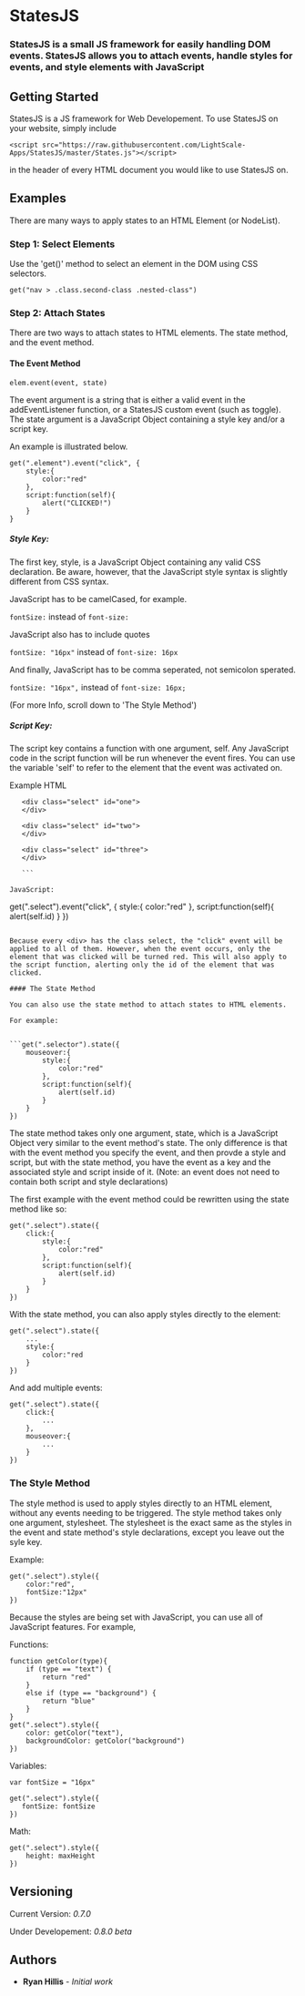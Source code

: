 # StatesJS

### StatesJS is a small JS framework for easily handling DOM events. StatesJS allows you to attach events, handle styles for events, and style elements with JavaScript

## Getting Started

StatesJS is a JS framework for Web Developement. To use StatesJS on your website, simply include
```
<script src="https://raw.githubusercontent.com/LightScale-Apps/StatesJS/master/States.js"></script>
```

in the header of every HTML document you would like to use StatesJS on.


## Examples

There are many ways to apply states to an HTML Element (or NodeList).

### Step 1: Select Elements

Use the 'get()' method to select an element in the DOM using CSS selectors.

```get("nav > .class.second-class .nested-class")```

### Step 2: Attach States

There are two ways to attach states to HTML elements. The state method, and the event method.

#### The Event Method

```elem.event(event, state)```

The event argument is a string that is either a valid event in the addEventListener function, or a StatesJS custom event (such as toggle). The state argument is a JavaScript Object containing a style key and/or a script key.

An example is illustrated below.

```
get(".element").event("click", {
    style:{
        color:"red"
    },
    script:function(self){
        alert("CLICKED!")
    }
}
```

##### Style Key:

The first key, style, is a JavaScript Object containing any valid CSS declaration. Be aware, however, that the JavaScript style syntax is slightly different from CSS syntax. 

JavaScript has to be camelCased, for example. 

```fontSize:``` instead of ```font-size:```

JavaScript also has to include quotes 

```fontSize: "16px"``` instead of ```font-size: 16px```

And finally, JavaScript has to be comma seperated, not semicolon sperated.

```fontSize: "16px",``` instead of ```font-size: 16px;```

(For more Info, scroll down to 'The Style Method')

##### Script Key:

The script key contains a function with one argument, self. Any JavaScript code in the script function will be run whenever the event fires. You can use the variable 'self' to refer to the element that the event was activated on.

Example HTML

 ``` 
    <div class="select" id="one">
    </div>
    
    <div class="select" id="two">
    </div>
    
    <div class="select" id="three">
    </div>
    
    ```
    
JavaScript:

```
get(".select").event("click", {
    style:{
        color:"red"
    },
    script:function(self){
        alert(self.id)
    }
}) 
```

Because every <div> has the class select, the "click" event will be applied to all of them. However, when the event occurs, only the element that was clicked will be turned red. This will also apply to the script function, alerting only the id of the element that was clicked.

#### The State Method

You can also use the state method to attach states to HTML elements.

For example:


```get(".selector").state({
    mouseover:{   
        style:{
            color:"red"
        },
        script:function(self){
            alert(self.id)
        }
    }
})
```

The state method takes only one argument, state, which is a JavaScript Object very similar to the event method's state.
The only difference is that with the event method you specify the event, and then provde a style and script, but with the state method, you have the event as a key and the associated style and script inside of it. (Note: an event does not need to contain both script and style declarations)

The first example with the event method could be rewritten using the state method like so:

```
get(".select").state({
    click:{
        style:{
            color:"red"
        },
        script:function(self){
            alert(self.id)
        }
    }
}) 
```

With the state method, you can also apply styles directly to the element:

```
get(".select").state({
    ...
    style:{
        color:"red
    }
})
```

And add multiple events:
```
get(".select").state({
    click:{
        ...
    },
    mouseover:{
        ...
    }
})
```

### The Style Method

The style method is used to apply styles directly to an HTML element, without any events needing to be triggered. The style method takes only one argument, stylesheet. The stylesheet is the exact same as the styles in the event and state method's style declarations, except you leave out the syle key.

Example:

```
get(".select").style({
    color:"red",
    fontSize:"12px"
})
```

Because the styles are being set with JavaScript, you can use all of JavaScript features. For example,

Functions:

```
function getColor(type){
    if (type == "text") {
        return "red"
    }
    else if (type == "background") {
        return "blue"
    }
}
get(".select").style({
    color: getColor("text"),
    backgroundColor: getColor("background")
})
```

Variables:

```
var fontSize = "16px"

get(".select").style({
   fontSize: fontSize
})
```

Math: 

```
get(".select").style({
    height: maxHeight 
})
```




## Versioning

Current Version: *0.7.0*

Under Developement: *0.8.0 beta*

## Authors

* **Ryan Hillis** - *Initial work*


